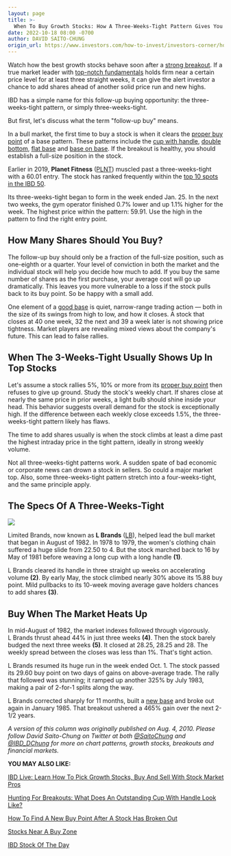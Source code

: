 ```yaml
---
layout: page
title: >-
  When To Buy Growth Stocks: How A Three-Weeks-Tight Pattern Gives You An Extra Buy Point
date: 2022-10-18 08:00 -0700
author: DAVID SAITO-CHUNG
origin_url: https://www.investors.com/how-to-invest/investors-corner/how-the-3-weeks-tight-pattern-gives-you-an-extra-buy-point/
---
```


Watch how the best growth stocks behave soon after a [strong breakout](https://www.investors.com/how-to-invest/investors-corner/what-is-stock-breakout/). If a true market leader with [top-notch fundamentals](https://www.investors.com/ibd-university/can-slim/) holds firm near a certain price level for at least three straight weeks, it can give the alert investor a chance to add shares ahead of another solid price run and new highs.

IBD has a simple name for this follow-up buying opportunity: the three-weeks-tight pattern, or simply three-weeks-tight.

But first, let's discuss what the term "follow-up buy" means.

In a bull market, the first time to buy a stock is when it clears the [proper buy point](https://www.investors.com/how-to-invest/investors-corner/chart-reading-basics-how-a-buy-point-marks-a-time-of-opportunity/) of a base pattern. These patterns include the [cup with handle](https://www.investors.com/how-to-invest/investors-corner/the-basics-how-to-analyze-a-stocks-cup-with-handle/), [double bottom](https://www.investors.com/how-to-invest/investors-corner/double-bottoms-make-sure-the-second-leg-undercuts-the-first/), [flat base](https://www.investors.com/how-to-invest/investors-corner/chart-patterns-flat-base-dull-trade-positive-action/) and [base on base](http://www.investors.com/how-to-invest/investors-corner/charts-101-how-the-base-on-base-etches-superb-stock-gains/). If the breakout is healthy, you should establish a full-size position in the stock.

Earlier in 2019, **Planet Fitness** ([PLNT](https://research.investors.com/quote.aspx?symbol=PLNT)) muscled past a three-weeks-tight with a 60.01 entry. The stock has ranked frequently within the [top 10 spots in the IBD 50](https://leaderboard.investors.com/#/ibd50/top10).

Its three-weeks-tight began to form in the week ended Jan. 25. In the next two weeks, the gym operator finished 0.7% lower and up 1.1% higher for the week. The highest price within the pattern: 59.91. Use the high in the pattern to find the right entry point.

## How Many Shares Should You Buy?

The follow-up buy should only be a fraction of the full-size position, such as one-eighth or a quarter. Your level of conviction in both the market and the individual stock will help you decide how much to add. If you buy the same number of shares as the first purchase, your average cost will go up dramatically. This leaves you more vulnerable to a loss if the stock pulls back to its buy point. So be happy with a small add.

One element of a [good base](https://www.investors.com/how-to-invest/investors-corner/how-to-trade-stocks-base-stock-charts/) is quiet, narrow-range trading action — both in the size of its swings from high to low, and how it closes. A stock that closes at 40 one week, 32 the next and 39 a week later is not showing price tightness. Market players are revealing mixed views about the company's future. This can lead to false rallies.

## When The 3-Weeks-Tight Usually Shows Up In Top Stocks

Let's assume a stock rallies 5%, 10% or more from its [proper buy point](https://www.investors.com/how-to-invest/investors-corner/chart-reading-basics-how-a-buy-point-marks-a-time-of-opportunity/) then refuses to give up ground. Study the stock's weekly chart. If shares close at nearly the same price in prior weeks, a light bulb should shine inside your head. This behavior suggests overall demand for the stock is exceptionally high. If the difference between each weekly close exceeds 1.5%, the three-weeks-tight pattern likely has flaws.

The time to add shares usually is when the stock climbs at least a dime past the highest intraday price in the tight pattern, ideally in strong weekly volume.

Not all three-weeks-tight patterns work. A sudden spate of bad economic or corporate news can drown a stock in sellers. So could a major market top. Also, some three-weeks-tight pattern stretch into a four-weeks-tight, and the same principle apply.

## The Specs Of A Three-Weeks-Tight

![](https://www.investors.com/wp-content/uploads/2017/05/IC_ltd_051517-270x300.jpg)

Limited Brands, now known as **L Brands** ([LB](https://research.investors.com/quote.aspx?symbol=LB)), helped lead the bull market that began in August of 1982. In 1978 to 1979, the women's clothing chain suffered a huge slide from 22.50 to 4. But the stock marched back to 16 by May of 1981 before weaving a long cup with a long handle **(1)**.

L Brands cleared its handle in three straight up weeks on accelerating volume **(2)**. By early May, the stock climbed nearly 30% above its 15.88 buy point. Mild pullbacks to its 10-week moving average gave holders chances to add shares **(3)**.

## Buy When The Market Heats Up

In mid-August of 1982, the market indexes followed through vigorously. L Brands thrust ahead 44% in just three weeks **(4)**. Then the stock barely budged the next three weeks **(5)**. It closed at 28.25, 28.25 and 28. The weekly spread between the closes was less than 1%. That's tight action.

L Brands resumed its huge run in the week ended Oct. 1. The stock passed its 29.60 buy point on two days of gains on above-average trade. The rally that followed was stunning; it ramped up another 325% by July 1983, making a pair of 2-for-1 splits along the way.

L Brands corrected sharply for 11 months, built a [new base](https://www.investors.com/how-to-invest/investors-corner/how-to-trade-stocks-base-stock-charts/) and broke out again in January 1985. That breakout ushered a 465% gain over the next 2-1/2 years.

_A version of this column was originally published on Aug. 4, 2010. Please follow David Saito-Chung on Twitter at both [@SaitoChung](https://twitter.com/SaitoChung) and [@IBD_DChung](https://twitter.com/IBD_DChung) for more on chart patterns, growth stocks, breakouts and financial markets._

**YOU MAY ALSO LIKE:**

[IBD Live: Learn How To Pick Growth Stocks, Buy And Sell With Stock Market Pros](https://shop.investors.com/offer/splashresponsive.aspx?id=IBD-Live&src=A00280&refcode=post|twtr|ibdlive|2019|11|ibdlive|na|392958)

[Hunting For Breakouts: What Does An Outstanding Cup With Handle Look Like?](https://www.investors.com/how-to-invest/investors-corner/the-basics-how-to-analyze-a-stocks-cup-with-handle/)

[How To Find A New Buy Point After A Stock Has Broken Out](https://www.investors.com/how-to-invest/investors-corner/searching-for-a-new-buy-point-watch-tests-of-the-10-week-moving-average/)

[Stocks Near A Buy Zone](https://www.investors.com/category/stock-lists/stocks-near-a-buy-zone/)

[IBD Stock Of The Day](https://www.investors.com/research/ibd-stock-of-the-day/)
